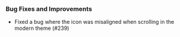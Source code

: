 ### Bug Fixes and Improvements

* Fixed a bug where the icon was misaligned when scrolling in the modern theme (#239)
